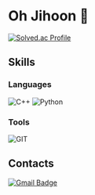# Oh Jihoon 🤭


[![Solved.ac Profile](http://mazassumnida.wtf/api/v2/generate_badge?boj=terry0616)](https://solved.ac/terry0616/)

## Skills 
### Languages
![C++](https://img.shields.io/badge/C++-00599C.svg?&style=for-the-badge&logo=C++&logoColor=white)
![Python](https://img.shields.io/badge/Python-3776AB.svg?&style=for-the-badge&logo=Python&logoColor=white)


### Tools
![GIT](https://img.shields.io/badge/GIT-F0532.svg?&style=for-the-badge&logo=GIT&logoColor=White)


## Contacts
[![Gmail Badge](https://img.shields.io/badge/Gmail-d14836?style=flat-square&logo=Gmail&logoColor=white&link=mailto:doer.tail@gmail.com)](mailto:doer.tail@gmail.com)

<!--
**doertail/doertail** is a ✨ _special_ ✨ repository because its `README.md` (this file) appears on your GitHub profile.
![로고명](https://img.shields.io/badge/로고명-원하는색상코드.svg?&style=for-the-badge&logo=로고명&logoColor=로고색상)


Here are some ideas to get you started:
![C](https://img.shields.io/badge/C-A8B9CC.svg?&style=for-the-badge&logo=C&logoColor=White)
- 🔭 I’m currently working on ...
- 🌱 I’m currently learning ...
- 👯 I’m looking to collaborate on ...
- 🤔 I’m looking for help with ...
- 💬 Ask me about ...
- 📫 How to reach me: ...
- 😄 Pronouns: ...
- ⚡ Fun fact: ...
-->
